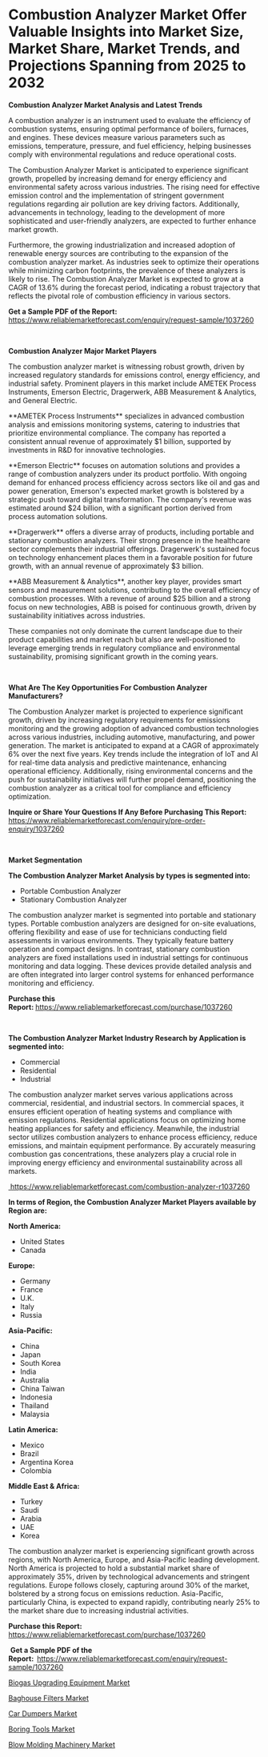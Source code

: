 <p><h1>Combustion Analyzer Market Offer Valuable Insights into Market Size, Market Share, Market Trends, and Projections Spanning from 2025 to 2032</h1></p><p><strong>Combustion Analyzer Market Analysis and Latest Trends</strong></p>
<p><p>A combustion analyzer is an instrument used to evaluate the efficiency of combustion systems, ensuring optimal performance of boilers, furnaces, and engines. These devices measure various parameters such as emissions, temperature, pressure, and fuel efficiency, helping businesses comply with environmental regulations and reduce operational costs.</p><p>The Combustion Analyzer Market is anticipated to experience significant growth, propelled by increasing demand for energy efficiency and environmental safety across various industries. The rising need for effective emission control and the implementation of stringent government regulations regarding air pollution are key driving factors. Additionally, advancements in technology, leading to the development of more sophisticated and user-friendly analyzers, are expected to further enhance market growth.</p><p>Furthermore, the growing industrialization and increased adoption of renewable energy sources are contributing to the expansion of the combustion analyzer market. As industries seek to optimize their operations while minimizing carbon footprints, the prevalence of these analyzers is likely to rise. The Combustion Analyzer Market is expected to grow at a CAGR of 13.6% during the forecast period, indicating a robust trajectory that reflects the pivotal role of combustion efficiency in various sectors.</p></p>
<p><strong>Get a Sample PDF of the Report:&nbsp;</strong> <a href="https://www.reliablemarketforecast.com/enquiry/request-sample/1037260?utm_campaign=1899&utm_medium=2&utm_source=Github&utm_content=ia&utm_term=10042025&utm_id=combustion-analyzer">https://www.reliablemarketforecast.com/enquiry/request-sample/1037260</a></p>
<p>&nbsp;</p>
<p><strong>Combustion Analyzer Major Market Players</strong></p>
<p><p>The combustion analyzer market is witnessing robust growth, driven by increased regulatory standards for emissions control, energy efficiency, and industrial safety. Prominent players in this market include AMETEK Process Instruments, Emerson Electric, Dragerwerk, ABB Measurement & Analytics, and General Electric.</p><p>**AMETEK Process Instruments** specializes in advanced combustion analysis and emissions monitoring systems, catering to industries that prioritize environmental compliance. The company has reported a consistent annual revenue of approximately $1 billion, supported by investments in R&D for innovative technologies.</p><p>**Emerson Electric** focuses on automation solutions and provides a range of combustion analyzers under its product portfolio. With ongoing demand for enhanced process efficiency across sectors like oil and gas and power generation, Emerson's expected market growth is bolstered by a strategic push toward digital transformation. The company's revenue was estimated around $24 billion, with a significant portion derived from process automation solutions.</p><p>**Dragerwerk** offers a diverse array of products, including portable and stationary combustion analyzers. Their strong presence in the healthcare sector complements their industrial offerings. Dragerwerk's sustained focus on technology enhancement places them in a favorable position for future growth, with an annual revenue of approximately $3 billion.</p><p>**ABB Measurement & Analytics**, another key player, provides smart sensors and measurement solutions, contributing to the overall efficiency of combustion processes. With a revenue of around $25 billion and a strong focus on new technologies, ABB is poised for continuous growth, driven by sustainability initiatives across industries.</p><p>These companies not only dominate the current landscape due to their product capabilities and market reach but also are well-positioned to leverage emerging trends in regulatory compliance and environmental sustainability, promising significant growth in the coming years.</p></p>
<p>&nbsp;</p>
<p><strong>What Are The Key Opportunities For Combustion Analyzer Manufacturers?</strong></p>
<p><p>The Combustion Analyzer market is projected to experience significant growth, driven by increasing regulatory requirements for emissions monitoring and the growing adoption of advanced combustion technologies across various industries, including automotive, manufacturing, and power generation. The market is anticipated to expand at a CAGR of approximately 6% over the next five years. Key trends include the integration of IoT and AI for real-time data analysis and predictive maintenance, enhancing operational efficiency. Additionally, rising environmental concerns and the push for sustainability initiatives will further propel demand, positioning the combustion analyzer as a critical tool for compliance and efficiency optimization.</p></p>
<p><strong>Inquire or Share Your Questions If Any Before Purchasing This Report:</strong> <a href="https://www.reliablemarketforecast.com/enquiry/pre-order-enquiry/1037260?utm_campaign=1899&utm_medium=2&utm_source=Github&utm_content=ia&utm_term=10042025&utm_id=combustion-analyzer">https://www.reliablemarketforecast.com/enquiry/pre-order-enquiry/1037260</a></p>
<p>&nbsp;</p>
<p><strong>Market Segmentation</strong></p>
<p><strong>The Combustion Analyzer Market Analysis by types is segmented into:</strong></p>
<p><ul><li>Portable Combustion Analyzer</li><li>Stationary Combustion Analyzer</li></ul></p>
<p><p>The combustion analyzer market is segmented into portable and stationary types. Portable combustion analyzers are designed for on-site evaluations, offering flexibility and ease of use for technicians conducting field assessments in various environments. They typically feature battery operation and compact designs. In contrast, stationary combustion analyzers are fixed installations used in industrial settings for continuous monitoring and data logging. These devices provide detailed analysis and are often integrated into larger control systems for enhanced performance monitoring and efficiency.</p></p>
<p><strong>Purchase this Report:&nbsp;</strong><a href="https://www.reliablemarketforecast.com/purchase/1037260?utm_campaign=1899&utm_medium=2&utm_source=Github&utm_content=ia&utm_term=10042025&utm_id=combustion-analyzer">https://www.reliablemarketforecast.com/purchase/1037260</a></p>
<p>&nbsp;</p>
<p><strong>The Combustion Analyzer Market Industry Research by Application is segmented into:</strong></p>
<p><ul><li>Commercial</li><li>Residential</li><li>Industrial</li></ul></p>
<p><p>The combustion analyzer market serves various applications across commercial, residential, and industrial sectors. In commercial spaces, it ensures efficient operation of heating systems and compliance with emission regulations. Residential applications focus on optimizing home heating appliances for safety and efficiency. Meanwhile, the industrial sector utilizes combustion analyzers to enhance process efficiency, reduce emissions, and maintain equipment performance. By accurately measuring combustion gas concentrations, these analyzers play a crucial role in improving energy efficiency and environmental sustainability across all markets.</p></p>
<p><a href="https://www.reliablemarketforecast.com/combustion-analyzer-r1037260?utm_campaign=1899&utm_medium=2&utm_source=Github&utm_content=ia&utm_term=10042025&utm_id=combustion-analyzer">&nbsp;https://www.reliablemarketforecast.com/combustion-analyzer-r1037260</a></p>
<p><strong>In terms of Region, the Combustion Analyzer Market Players available by Region are:</strong></p>
<p>
    <p> <strong> North America: </strong>
        <ul>
            <li>United States</li>
            <li>Canada</li>
        </ul>
        </p> 
    <p> <strong> Europe: </strong>
        <ul>
            <li>Germany</li>
            <li>France</li>
            <li>U.K.</li>
            <li>Italy</li>
            <li>Russia</li>
        </ul>
        </p> 
    <p> <strong> Asia-Pacific: </strong>
        <ul>
            <li>China</li>
            <li>Japan</li>
            <li>South Korea</li>
            <li>India</li>
            <li>Australia</li>
            <li>China Taiwan</li>
            <li>Indonesia</li>
            <li>Thailand</li>
            <li>Malaysia</li>
        </ul>
        </p> 
    <p> <strong> Latin America: </strong>
        <ul>
            <li>Mexico</li>
            <li>Brazil</li>
            <li>Argentina Korea</li>
            <li>Colombia</li>
        </ul>
        </p> 
    <p> <strong> Middle East & Africa: </strong>
        <ul>
            <li>Turkey</li>
            <li>Saudi</li>
            <li>Arabia</li>
            <li>UAE</li>
            <li>Korea</li>
        </ul>
    </p>
    </p>
<p><p>The combustion analyzer market is experiencing significant growth across regions, with North America, Europe, and Asia-Pacific leading development. North America is projected to hold a substantial market share of approximately 35%, driven by technological advancements and stringent regulations. Europe follows closely, capturing around 30% of the market, bolstered by a strong focus on emissions reduction. Asia-Pacific, particularly China, is expected to expand rapidly, contributing nearly 25% to the market share due to increasing industrial activities.</p></p>
<p><strong>Purchase this Report: </strong><a href="https://www.reliablemarketforecast.com/purchase/1037260?utm_campaign=1899&utm_medium=2&utm_source=Github&utm_content=ia&utm_term=10042025&utm_id=combustion-analyzer">https://www.reliablemarketforecast.com/purchase/1037260</a></p>
<p>&nbsp;<strong>Get a Sample PDF of the Report:&nbsp;&nbsp;</strong><a href="https://www.reliablemarketforecast.com/enquiry/request-sample/1037260?utm_campaign=1899&utm_medium=2&utm_source=Github&utm_content=ia&utm_term=10042025&utm_id=combustion-analyzer">https://www.reliablemarketforecast.com/enquiry/request-sample/1037260</a></p>
<p><strong></strong></p>
<p><p><a href="https://github.com/hannajuana198484/Market-Research-Report-List-1/blob/main/biogas-upgrading-equipment-market.md?utm_campaign=1899&utm_medium=2&utm_source=Github&utm_content=ia&utm_term=10042025&utm_id=combustion-analyzer">Biogas Upgrading Equipment Market</a></p><p><a href="https://github.com/carendesrochers299/Market-Research-Report-List-1/blob/main/baghouse-filters-market.md?utm_campaign=1899&utm_medium=2&utm_source=Github&utm_content=ia&utm_term=10042025&utm_id=combustion-analyzer">Baghouse Filters Market</a></p><p><a href="https://github.com/jolinolooman/Market-Research-Report-List-1/blob/main/car-dumpers-market.md?utm_campaign=1899&utm_medium=2&utm_source=Github&utm_content=ia&utm_term=10042025&utm_id=combustion-analyzer">Car Dumpers Market</a></p><p><a href="https://github.com/awalinfucci/Market-Research-Report-List-1/blob/main/boring-tools-market.md?utm_campaign=1899&utm_medium=2&utm_source=Github&utm_content=ia&utm_term=10042025&utm_id=combustion-analyzer">Boring Tools Market</a></p><p><a href="https://github.com/zitanebeibit9/Market-Research-Report-List-1/blob/main/blow-molding-machinery-market.md?utm_campaign=1899&utm_medium=2&utm_source=Github&utm_content=ia&utm_term=10042025&utm_id=combustion-analyzer">Blow Molding Machinery Market</a></p></p>